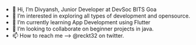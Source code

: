 - 👋 Hi, I’m Divyansh, Junior Developer at DevSoc BITS Goa
- 👀 I’m interested in exploring all types of development and opensource.
- 🌱 I’m currently learning App Development using Flutter
- 💞️ I’m looking to collaborate on beginner projects in java.
- 📫 How to reach me --> @reckt32 on twitter.

<!---
reckt32/reckt32 is a ✨ special ✨ repository because its `README.md` (this file) appears on your GitHub profile.
You can click the Preview link to take a look at your changes.
--->
